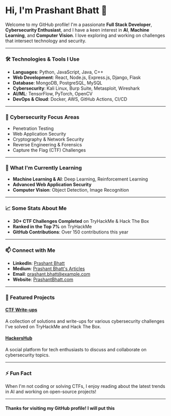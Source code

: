 # Hi, I'm Prashant Bhatt 👋

Welcome to my GitHub profile! I'm a passionate **Full Stack Developer**, **Cybersecurity Enthusiast**, and I have a keen interest in **AI**, **Machine Learning**, and **Computer Vision**. I love exploring and working on challenges that intersect technology and security.

---

### 🛠️ **Technologies & Tools I Use**

- **Languages**: Python, JavaScript, Java, C++
- **Web Development**: React, Node.js, Express.js, Django, Flask
- **Database**: MongoDB, PostgreSQL, MySQL
- **Cybersecurity**: Kali Linux, Burp Suite, Metasploit, Wireshark
- **AI/ML**: TensorFlow, PyTorch, OpenCV
- **DevOps & Cloud**: Docker, AWS, GitHub Actions, CI/CD

---

### 🔐 **Cybersecurity Focus Areas**
- Penetration Testing
- Web Application Security
- Cryptography & Network Security
- Reverse Engineering & Forensics
- Capture the Flag (CTF) Challenges

---

### 🌱 **What I'm Currently Learning**
- **Machine Learning & AI**: Deep Learning, Reinforcement Learning
- **Advanced Web Application Security**
- **Computer Vision**: Object Detection, Image Recognition

---

### 📈 **Some Stats About Me**
- **30+ CTF Challenges Completed** on TryHackMe & Hack The Box
- **Ranked in the Top 7%** on TryHackMe
- **GitHub Contributions**: Over 150 contributions this year

---

### 📫 **Connect with Me**

- **LinkedIn**: [Prashant Bhatt](https://www.linkedin.com/in/prashantbhatt)
- **Medium**: [Prashant Bhatt's Articles](https://medium.com/@prashantbhatt.2000)
- **Email**: [prashant.bhatt@example.com](mailto:prashant.bhatt@example.com)
- **Website**: [PrashantBhatt.com](https://prashantbhatt.com)

---

### 🚀 **Featured Projects**

#### [CTF Write-ups](https://github.com/Prashant-Bhatt-2000/CTF-Writeups)
A collection of solutions and write-ups for various cybersecurity challenges I've solved on TryHackMe and Hack The Box.

#### [HackersHub](https://hackershub.com)
A social platform for tech enthusiasts to discuss and collaborate on cybersecurity topics.

---

### ⚡ **Fun Fact**
When I'm not coding or solving CTFs, I enjoy reading about the latest trends in AI and working on open-source projects!

---

#### **Thanks for visiting my GitHub profile!** I will put this
